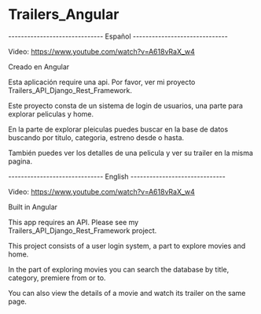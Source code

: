 # Trailers_Angular

------------------------------ Español ------------------------------

Video: https://www.youtube.com/watch?v=A618vRaX_w4

Creado en Angular

Esta aplicación require una api. Por favor, ver mi proyecto Trailers_API_Django_Rest_Framework.

Este proyecto consta de un sistema de login de usuarios, una parte para explorar peliculas y home.

En la parte de explorar pleiculas puedes buscar en la base de datos buscando por titulo, categoria, estreno desde o hasta. 

También puedes ver los detalles de una pelicula y ver su trailer en la misma pagina.


------------------------------ English ------------------------------

Video: https://www.youtube.com/watch?v=A618vRaX_w4

Built in Angular

This app requires an API. Please see my Trailers_API_Django_Rest_Framework project.

This project consists of a user login system, a part to explore movies and home.

In the part of exploring movies you can search the database by title, category, premiere from or to.

You can also view the details of a movie and watch its trailer on the same page.

